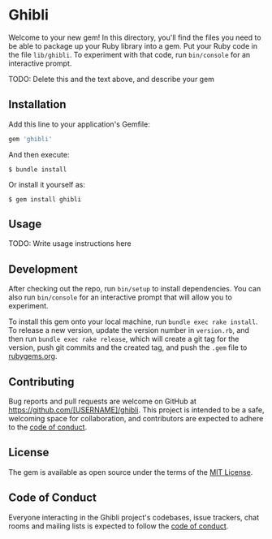 # Ghibli

Welcome to your new gem! In this directory, you'll find the files you need to be able to package up your Ruby library into a gem. Put your Ruby code in the file `lib/ghibli`. To experiment with that code, run `bin/console` for an interactive prompt.

TODO: Delete this and the text above, and describe your gem

## Installation

Add this line to your application's Gemfile:

```ruby
gem 'ghibli'
```

And then execute:

    $ bundle install

Or install it yourself as:

    $ gem install ghibli

## Usage

TODO: Write usage instructions here

## Development

After checking out the repo, run `bin/setup` to install dependencies. You can also run `bin/console` for an interactive prompt that will allow you to experiment.

To install this gem onto your local machine, run `bundle exec rake install`. To release a new version, update the version number in `version.rb`, and then run `bundle exec rake release`, which will create a git tag for the version, push git commits and the created tag, and push the `.gem` file to [rubygems.org](https://rubygems.org).

## Contributing

Bug reports and pull requests are welcome on GitHub at https://github.com/[USERNAME]/ghibli. This project is intended to be a safe, welcoming space for collaboration, and contributors are expected to adhere to the [code of conduct](https://github.com/[USERNAME]/ghibli/blob/master/CODE_OF_CONDUCT.md).

## License

The gem is available as open source under the terms of the [MIT License](https://opensource.org/licenses/MIT).

## Code of Conduct

Everyone interacting in the Ghibli project's codebases, issue trackers, chat rooms and mailing lists is expected to follow the [code of conduct](https://github.com/[USERNAME]/ghibli/blob/master/CODE_OF_CONDUCT.md).
